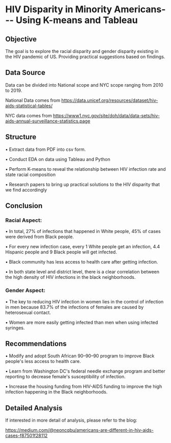 # HIV Disparity in Minority Americans--- Using K-means and Tableau

## Objective

The goal is to explore the racial disparity and gender disparity existing in the HIV pandemic of US. Providing practical suggestions based on findings.

## Data Source

Data can be divided into National scope and NYC scope ranging from 2010 to 2019.

National Data comes from https://data.unicef.org/resources/dataset/hiv-aids-statistical-tables/

NYC data comes from https://www1.nyc.gov/site/doh/data/data-sets/hiv-aids-annual-surveillance-statistics.page

## Structure

• Extract data from PDF into csv form.

• Conduct EDA on data using Tableau and Python

• Perform K-means to reveal the relationship between HIV infection rate and state racial composition

• Research papers to bring up practical solutions to the HIV disparity that we find accordingly

## Conclusion
### Racial Aspect:
• In total, 27% of infections that happened in White people, 45% of cases were derived from Black people.

• For every new infection case, every 1 White people get an infection, 4.4 Hispanic people and 9 Black people will get infected.

• Black community has less access to health care after getting infection.

• In both state level and district level, there is a clear correlation between the high density of HIV infections in the black neighborhoods.

### Gender Aspect:
• The key to reducing HIV infection in women lies in the control of infection in men because 83.7% of the infections of females are caused by heterosexual contact.

• Women are more easily getting infected than men when using infected syringes.

## Recommendations
• Modify and adopt South African 90–90–90 program to improve Black people's less access to health care.

• Learn from Washington DC's federal needle exchange program and better reporting to decrease female's susceptibility of infection.

• Increase the housing funding from HIV-AIDS funding to improve the high infection happening in the Black neighborhoods.

## Detailed Analysis
If interested in more detail of analysis, please refer to the blog:

https://medium.com/@neoncqbu/americans-are-different-in-hiv-aids-cases-f87501f28112

